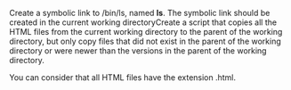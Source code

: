 Create a symbolic link to /bin/ls, named __ls__. The symbolic link should be created in the current working directoryCreate a script that copies all the HTML files from the current working directory to the parent of the working directory, but only copy files that did not exist in the parent of the working directory or were newer than the versions in the parent of the working directory.

You can consider that all HTML files have the extension .html.
